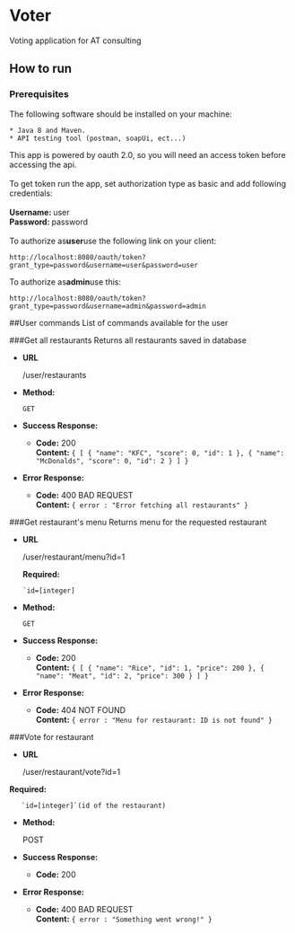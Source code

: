 # Voter
Voting application for AT consulting

How to run 
----------

### Prerequisites

The following software should be installed on your machine:

```
* Java 8 and Maven.
* API testing tool (postman, soapUi, ect...)
```


This app is powered by oauth 2.0, so you will need an access token before accessing the api.<br>
<br>
To get token run the app, set authorization type as basic and add following credentials:<br>
<br>
<b>Username: </b> user<br>
<b>Password: </b> password<br>
<br>
To authorize as<b>user</b>use the following link on your client:


```
http://localhost:8080/oauth/token?grant_type=password&username=user&password=user
```
To authorize as<b>admin</b>use this:
```
http://localhost:8080/oauth/token?grant_type=password&username=admin&password=admin
```


##User commands
List of commands available for the user

###Get all restaurants
Returns all restaurants saved in database
 
 * **URL**
 
   /user/restaurants
 
 * **Method:**
 
   `GET`
   
 * **Success Response:**
 
   * **Code:** 200 <br />
     **Content:** `{ [
                         {
                             "name": "KFC",
                             "score": 0,
                             "id": 1
                         },
                         {
                             "name": "McDonalds",
                             "score": 0,
                             "id": 2
                         }
                     ] }`
  
 * **Error Response:**
 
   * **Code:** 400 BAD REQUEST <br />
     **Content:** `{ error : "Error fetching all restaurants" }`
 

###Get restaurant's menu
Returns menu for the requested restaurant
 
 * **URL**
 
   /user/restaurant/menu?id=1
   
   **Required:**
       
       `id=[integer]
 
 * **Method:**
 
   `GET`
   
   
 * **Success Response:**
 
   * **Code:** 200 <br />
     **Content:** `{ [
                         {
                             "name": "Rice",
                             "id": 1,
                             "price": 200
                         },
                         {
                             "name": "Meat",
                             "id": 2,
                             "price": 300
                         }
                     ] }`
  
 * **Error Response:**
 
   * **Code:** 404 NOT FOUND <br />
     **Content:** `{ error : "Menu for restaurant: ID is not found" }`
     

###Vote for restaurant

 * **URL**
 
   /user/restaurant/vote?id=1

  **Required:**
       
       `id=[integer]`(id of the restaurant)
 
 * **Method:**
 
   POST
   
 * **Success Response:**
 
   * **Code:** 200 <br />
  
 * **Error Response:**
 
   * **Code:** 400 BAD REQUEST <br />
     **Content:** `{ error : "Something went wrong!" }`
     

